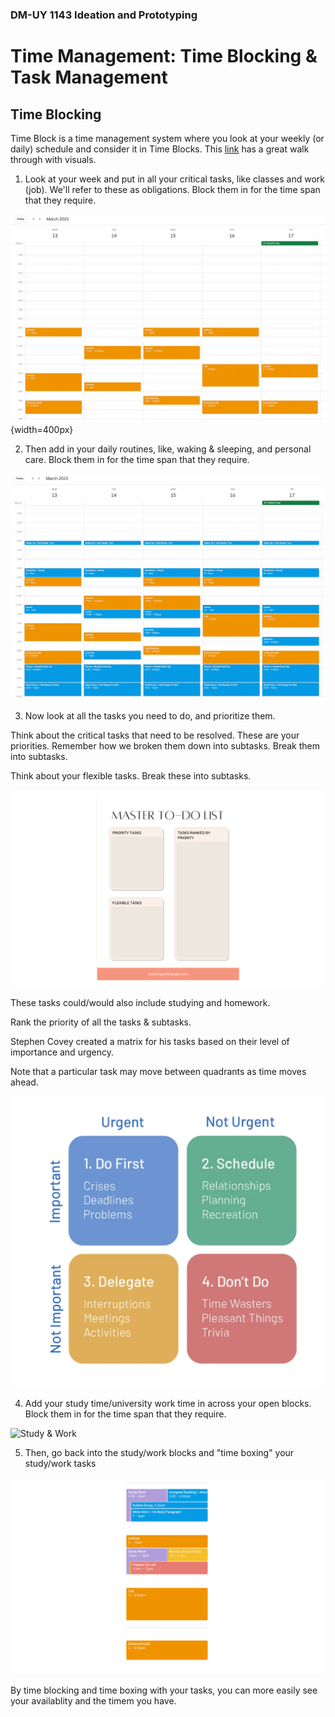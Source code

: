 ### DM-UY 1143 Ideation and Prototyping

# Time Management: Time Blocking & Task Management

## Time Blocking

Time Block is a time management system where you look at your weekly (or daily) schedule and consider it in Time Blocks. This [link](https://learningwithangie.com/time-blocking-method-for-students/) has a great walk through with visuals.

1. Look at your week and put in all your critical tasks, like classes and work (job). We'll refer to these as obligations. Block them in for the time span that they require.

![Critical Tasks](Images/google-calendar-obligations.jpg){width=400px}


2. Then add in your daily routines, like, waking & sleeping, and personal care. Block them in for the time span that they require.

![Obligations](Images/google-calendar-obligations-and-daily-routines.jpg "Daily Routines")


3. Now look at all the tasks you need to do, and prioritize them. 

Think about the critical tasks that need to be resolved. These are your priorities. Remember how we broken them down into subtasks. Break them into subtasks.

Think about your flexible tasks. Break these into subtasks.

![Tasks](Images/master-to-do-list.png "Task")

These tasks could/would also include studying and homework.

Rank the priority of all the tasks & subtasks. 

Stephen Covey created a matrix for his tasks based on their level of importance and urgency.

Note that a particular task may move between quadrants as time moves ahead.

![Time Matrix](Images/CoveyTimeMatrix.png "Time Matrix")



4. Add your study time/university work time in across your open blocks. Block them in for the time span that they require.

![Study & Work](Images/google-calendar-obligations-daily-routines-work.png "Study/Work")


5. Then, go back into the study/work blocks and "time boxing" your study/work tasks

![Time Boxing Study & Work](Images/time-boxing-google-calendar-1.png "time box study & work")


By time blocking and time boxing with your tasks, you can more easily see your availablity and the timem you have.




